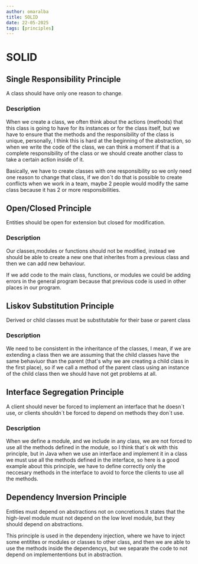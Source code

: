 ```yaml
---
author: omaralba
title: SOLID
date: 22-05-2025
tags: [principles]
---
```


# SOLID

## Single Responsibility Principle

A class should have only one reason to change.

### Description

When we create a class, we often think about the actions (methods) that this class is
going to have for its instances or for the class itself, but we have to ensure
that the methods and the responsibility of the class is unique, personally, I
think this is hard at the beginning of the abstraction, so when we write the
code of the class, we can think a moment if that is a complete responsibility of
the class or we should create another class to take a certain action inside of it. 


Basically, we have to create classes with one responsibility so we only need one
reason to change that class, if we don´t do that is possible to create conflicts
when we work in a team, maybe 2 people would modify the same class because it
has 2 or more responsibilities. 


## Open/Closed Principle

Entities should be open for extension but closed for modification.

### Description

Our classes,modules or functions should not be modified, instead we should be
able to create a new one that inherites from a previous class and then we can
add new behaviour.

If we add code to the main class, functions, or modules we could be adding errors
in the general program because that previous code is used in other places in our
program.


## Liskov Substitution Principle

Derived or child classes must be substitutable for their base or parent class

### Description

We need to be consistent in the inheritance of the classes, I mean, if we are
extending a class then we are assuming that the child classes have the same
behaviuor than the parent (that's why we are creating a child class in the first place),
so if we call a method of the parent class using an instance of the child class
then we should have not get problems at all. 


## Interface Segregation Principle 

A client should never be forced to implement an interface that he doesn´t use,
or clients shouldn´t be forced to depend on methods they don´t use.

### Description

When we define a module, and we include in any class, we are not forced to use
all the methods defined in the module, so I think that´s ok with this principle,
but in Java when we use an interface and implement it in a class we must use all
the methods defined in the interface, so here is a good example about this
principle, we have to define correctly only the neccesary methods in the
interface to avoid to force the clients to use all the methods. 

## Dependency Inversion Principle

Entities must depend on abstractions not on concretions.It states that the
high-level module must not depend on the low level module, but they should
depend on abstractions.

This principle is used in the dependeny injection, where we have to inject some
entitites or modules or classes to other class, and then we are able to use the
methods inside the dependencys, but we separate the code to not depend on
implemententions but in abstraction. 
